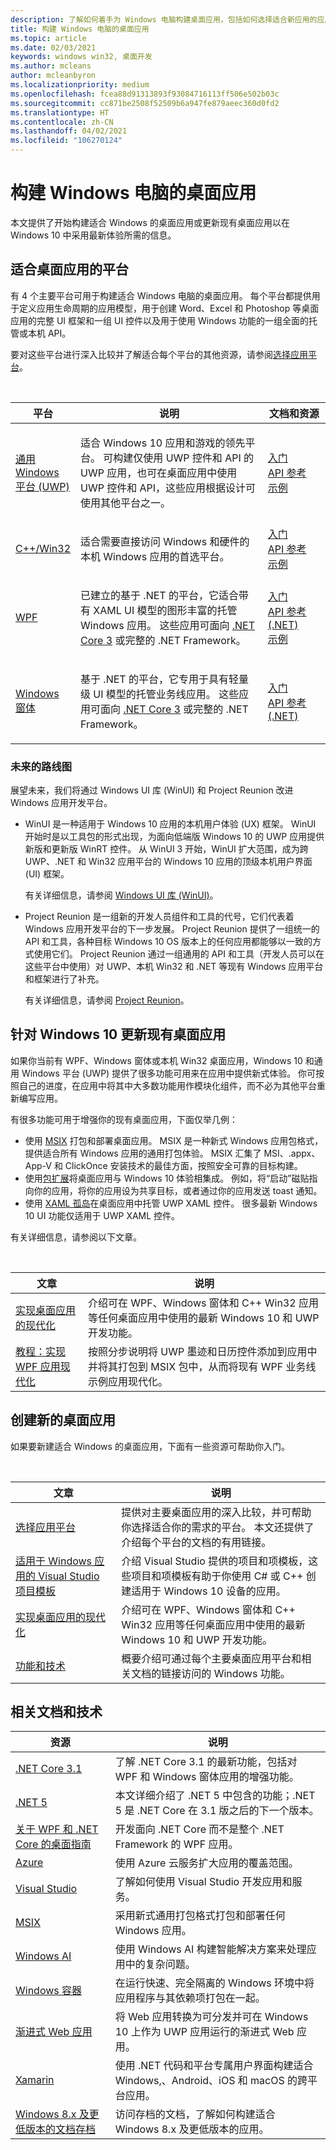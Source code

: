 ```yaml
---
description: 了解如何着手为 Windows 电脑构建桌面应用，包括如何选择适合新应用的应用平台，以及如何实现 Windows 10 现有应用的现代化。
title: 构建 Windows 电脑的桌面应用
ms.topic: article
ms.date: 02/03/2021
keywords: windows win32, 桌面开发
ms.author: mcleans
author: mcleanbyron
ms.localizationpriority: medium
ms.openlocfilehash: fcea88d91313893f93084716113ff506e502b03c
ms.sourcegitcommit: cc871be2508f52509b6a947fe879aeec360d0fd2
ms.translationtype: HT
ms.contentlocale: zh-CN
ms.lasthandoff: 04/02/2021
ms.locfileid: "106270124"
---
```

# <a name="build-desktop-apps-for-windows-pcs"></a>构建 Windows 电脑的桌面应用

本文提供了开始构建适合 Windows 的桌面应用或更新现有桌面应用以在 Windows 10 中采用最新体验所需的信息。

## <a name="platforms-for-desktop-apps"></a>适合桌面应用的平台

有 4 个主要平台可用于构建适合 Windows 电脑的桌面应用。 每个平台都提供用于定义应用生命周期的应用模型，用于创建 Word、Excel 和 Photoshop 等桌面应用的完整 UI 框架和一组 UI 控件以及用于使用 Windows 功能的一组全面的托管或本机 API。 

要对这些平台进行深入比较并了解适合每个平台的其他资源，请参阅[选择应用平台](choose-your-platform.md)。

<br/>
<table>
<colgroup>
<col width="20%" />
<col width="60%" />
<col width="20%" />
</colgroup>
<thead>
<tr class="header">
<th>平台</th>
<th>说明</th>
<th>文档和资源</th>
</tr>
</thead>
<tbody>
<tr class="odd">
<td><a href="/windows/uwp/">通用 Windows 平台 (UWP)</a></td>
<td><p>适合 Windows 10 应用和游戏的领先平台。 可构建仅使用 UWP 控件和 API 的 UWP 应用，也可在桌面应用中使用 UWP 控件和 API，这些应用根据设计可使用其他平台之一。</p></td>
<td><a href="/windows/uwp/get-started/">入门</a><br/><a href="/uwp/">API 参考</a><br/><a href="https://github.com/Microsoft/Windows-universal-samples">示例</a></td>
</tr>
<tr class="even">
<td><a href="/windows/win32/">C++/Win32</a></td>
<td><p>适合需要直接访问 Windows 和硬件的本机 Windows 应用的首选平台。</p></td>
<td><a href="/windows/win32/desktop-programming/">入门</a><br/><a href="/windows/win32/apiindex/windows-api-list/">API 参考</a><br/><a href="https://github.com/Microsoft/Windows-classic-samples">示例</a></td>
</tr>
<tr class="odd">
<td><a href="/dotnet/framework/wpf/">WPF</a></td>
<td><p>已建立的基于 .NET 的平台，它适合带有 XAML UI 模型的图形丰富的托管 Windows 应用。 这些应用可面向 <a href="/dotnet/core/whats-new/dotnet-core-3-0">.NET Core 3</a> 或完整的 .NET Framework。</p></td>
<td><a href="/dotnet/framework/wpf/getting-started/">入门</a><br/><a href="/dotnet/api/index">API 参考 (.NET)</a><br/><a href="https://github.com/Microsoft/WPF-Samples">示例</a></td>
</tr>
<tr class="even">
<td><a href="/dotnet/framework/winforms/">Windows 窗体</a></td>
<td><p>基于 .NET 的平台，它专用于具有轻量级 UI 模型的托管业务线应用。 这些应用可面向 <a href="/dotnet/core/whats-new/dotnet-core-3-0">.NET Core 3</a> 或完整的 .NET Framework。</p></td>
<td><a href="/dotnet/framework/winforms/getting-started-with-windows-forms">入门</a><br/><a href="/dotnet/api/index">API 参考 (.NET)</a></td>
</tr>
</tbody>
</table>

### <a name="future-roadmap"></a>未来的路线图

展望未来，我们将通过 Windows UI 库 (WinUI) 和 Project Reunion 改进 Windows 应用开发平台。

* WinUI 是一种适用于 Windows 10 应用的本机用户体验 (UX) 框架。 WinUI 开始时是以工具包的形式出现，为面向低端版 Windows 10 的 UWP 应用提供新版和更新版 WinRT 控件。 从 WinUI 3 开始，WinUI 扩大范围，成为跨 UWP、.NET 和 Win32 应用平台的 Windows 10 应用的顶级本机用户界面 (UI) 框架。

    有关详细信息，请参阅 [Windows UI 库 (WinUI)](../winui/index.md)。

* Project Reunion 是一组新的开发人员组件和工具的代号，它们代表着 Windows 应用开发平台的下一步发展。 Project Reunion 提供了一组统一的 API 和工具，各种目标 Windows 10 OS 版本上的任何应用都能够以一致的方式使用它们。 Project Reunion 通过一组通用的 API 和工具（开发人员可以在这些平台中使用）对 UWP、本机 Win32 和 .NET 等现有 Windows 应用平台和框架进行了补充。 

    有关详细信息，请参阅 [Project Reunion](../project-reunion/index.md)。

## <a name="update-existing-desktop-apps-for-windows-10"></a>针对 Windows 10 更新现有桌面应用

如果你当前有 WPF、Windows 窗体或本机 Win32 桌面应用，Windows 10 和通用 Windows 平台 (UWP) 提供了很多功能可用来在应用中提供新式体验。 你可按照自己的进度，在应用中将其中大多数功能用作模块化组件，而不必为其他平台重新编写应用。

有很多功能可用于增强你的现有桌面应用，下面仅举几例：

* 使用 [MSIX](/windows/msix/) 打包和部署桌面应用。 MSIX 是一种新式 Windows 应用包格式，提供适合所有 Windows 应用的通用打包体验。 MSIX 汇集了 MSI、.appx、App-V 和 ClickOnce 安装技术的最佳方面，按照安全可靠的目标构建。
* 使用[包扩展](./modernize/desktop-to-uwp-extensions.md)将桌面应用与 Windows 10 体验相集成。 例如，将“启动”磁贴指向你的应用，将你的应用设为共享目标，或者通过你的应用发送 toast 通知。
* 使用 [XAML 孤岛](./modernize/xaml-islands.md)在桌面应用中托管 UWP XAML 控件。 很多最新 Windows 10 UI 功能仅适用于 UWP XAML 控件。

有关详细信息，请参阅以下文章。

<br/>

| 文章 | 说明 |
|---------|-------------|
| [实现桌面应用的现代化](./modernize/index.md) | 介绍可在 WPF、Windows 窗体和 C++ Win32 应用等任何桌面应用中使用的最新 Windows 10 和 UWP 开发功能。 |
| [教程：实现 WPF 应用现代化](./modernize/modernize-wpf-tutorial.md) | 按照分步说明将 UWP 墨迹和日历控件添加到应用中并将其打包到 MSIX 包中，从而将现有 WPF 业务线示例应用现代化。  |

## <a name="create-new-desktop-apps"></a>创建新的桌面应用

如果要新建适合 Windows 的桌面应用，下面有一些资源可帮助你入门。

<br/>

| 文章 | 说明 |
|---------|-------------|
| [选择应用平台](choose-your-platform.md) | 提供对主要桌面应用的深入比较，并可帮助你选择适合你的需求的平台。 本文还提供了介绍每个平台的文档的有用链接。 |
| [适用于 Windows 应用的 Visual Studio 项目模板](visual-studio-templates.md) | 介绍 Visual Studio 提供的项目和项模板，这些项目和项模板有助于你使用 C\# 或 C++ 创建适用于 Windows 10 设备的应用。 |
| [实现桌面应用的现代化](./modernize/index.md) | 介绍可在 WPF、Windows 窗体和 C++ Win32 应用等任何桌面应用中使用的最新 Windows 10 和 UWP 开发功能。 |
| [功能和技术](../features-and-technologies.md) | 概要介绍可通过每个主要桌面应用平台和相关文档的链接访问的 Windows 功能。 |

## <a name="related-documentation-and-technologies"></a>相关文档和技术

| 资源 | 说明 |
|---------|-------------|
| [.NET Core 3.1](/dotnet/core/whats-new/dotnet-core-3-1) | 了解 .NET Core 3.1 的最新功能，包括对 WPF 和 Windows 窗体应用的增强功能。 |
| [.NET 5](/dotnet/core/dotnet-five) | 本文详细介绍了 .NET 5 中包含的功能；.NET 5 是 .NET Core 在 3.1 版之后的下一个版本。 |
| [关于 WPF 和 .NET Core 的桌面指南](/dotnet/desktop-wpf/overview/index) | 开发面向 .NET Core 而不是整个 .NET Framework 的 WPF 应用。  |
| [Azure](/azure/) | 使用 Azure 云服务扩大应用的覆盖范围。 |
| [Visual Studio](/visualstudio/) | 了解如何使用 Visual Studio 开发应用和服务。 |
| [MSIX](/windows/msix/) | 采用新式通用打包格式打包和部署任何 Windows 应用。 |
| [Windows AI](/windows/ai/) | 使用 Windows AI 构建智能解决方案来处理应用中的复杂问题。 |
| [Windows 容器](/virtualization/windowscontainers/) | 在运行快速、完全隔离的 Windows 环境中将应用程序与其依赖项打包在一起。 |
| [渐进式 Web 应用](/microsoft-edge/progressive-web-apps) | 将 Web 应用转换为可分发并可在 Windows 10 上作为 UWP 应用运行的渐进式 Web 应用。 |
| [Xamarin](/xamarin/) | 使用 .NET 代码和平台专属用户界面构建适合 Windows,、Android、iOS 和 macOS 的跨平台应用。 |
| [Windows 8.x 及更低版本的文档存档](/previous-versions/windows/) | 访问存档的文档，了解如何构建适合 Windows 8.x 及更低版本的应用。 |
